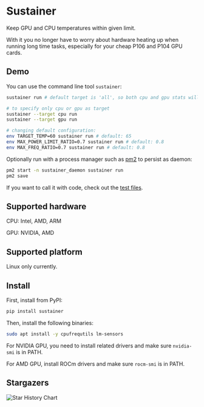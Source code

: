 # Sustainer

Keep GPU and CPU temperatures within given limit.

With it you no longer have to worry about hardware heating up when running long time tasks, especially for your cheap P106 and P104 GPU cards.

## Demo

You can use the command line tool `sustainer`:

```bash
sustainer run # default target is 'all', so both cpu and gpu stats will be sustained

# to specify only cpu or gpu as target
sustainer --target cpu run
sustainer --target gpu run 

# changing default configuration:
env TARGET_TEMP=60 sustainer run # default: 65
env MAX_POWER_LIMIT_RATIO=0.7 sustainer run # default: 0.8
env MAX_FREQ_RATIO=0.7 sustainer run # default: 0.8
```

Optionally run with a process manager such as [pm2](https://pm2.keymetrics.io/) to persist as daemon:

```bash
pm2 start -n sustainer_daemon sustainer run
pm2 save
```

If you want to call it with code, check out the [test files](./tests/).

## Supported hardware

CPU: Intel, AMD, ARM

GPU: NVIDIA, AMD

## Supported platform

Linux only currently.

## Install

First, install from PyPI:

```bash
pip install sustainer
```

Then, install the following binaries:

```bash
sudo apt install -y cpufrequtils lm-sensors
```

For NVIDIA GPU, you need to install related drivers and make sure `nvidia-smi` is in PATH.

For AMD GPU, install ROCm drivers and make sure `rocm-smi` is in PATH.

## Stargazers

<picture>
  <source
    media="(prefers-color-scheme: dark)"
    srcset="
      https://api.star-history.com/svg?repos=james4ever0/sustain_gpu_temperature&type=Date&theme=dark
    "
  />
  <source
    media="(prefers-color-scheme: light)"
    srcset="
      https://api.star-history.com/svg?repos=james4ever0/sustain_gpu_temperature&type=Date
    "
  />
  <img
    alt="Star History Chart"
    src="https://api.star-history.com/svg?repos=james4ever0/sustain_gpu_temperature&type=Date"
  />
</picture>